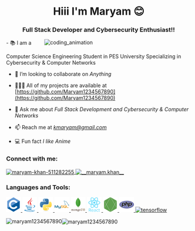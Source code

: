 <h1 align="center">Hiii I'm Maryam 😊</h1>
<h3 align="center">Full Stack Developer and Cybersecurity Enthusiast!!</h3>
<img align="right" alt="coding_animation" width="400" src="https://media.giphy.com/media/6ib6KPmkeAjDTxMxij/giphy.gif" />
- 📚 I am a <p color="blue">Computer Science Engineering Student in PES University Specializing in Cybersecurity & Computer Networks</p>

- 🤩 I’m looking to collaborate on *Anything*

- 👩🏻‍💻 All of my projects are available at [https://github.com/Maryam1234567890](https://github.com/Maryam1234567890)

- 🧐 Ask me about *Full Stack Development and Cybersecurity & Computer Networks*

- 📫 Reach me at *kmaryam@gmail.com*

- 💻 Fun fact *I like Anime*

<h3 align="left">Connect with me:</h3>
<p align="left">
  <a href="https://linkedin.com/in/maryam-khan-511282255" target="_blank">
    <img align="center" src="https://raw.githubusercontent.com/rahuldkjain/github-profile-readme-generator/master/src/images/icons/Social/linked-in-alt.svg" alt="maryam-khan-511282255" height="30" width="40" />
  </a>
  <a href="https://instagram.com/___maryam.khan___" target="_blank">
    <img align="center" src="https://raw.githubusercontent.com/rahuldkjain/github-profile-readme-generator/master/src/images/icons/Social/instagram.svg" alt="__maryam.khan__" height="30" width="40" />
  </a>
</p>

<h3 align="left">Languages and Tools:</h3>
<p align="left">
  <a href="https://www.cprogramming.com/" target="_blank" rel="noreferrer">
    <img src="https://raw.githubusercontent.com/devicons/devicon/master/icons/c/c-original.svg" alt="c" width="40" height="40"/>
  </a>
  <a href="https://www.java.com" target="_blank" rel="noreferrer">
    <img src="https://raw.githubusercontent.com/devicons/devicon/master/icons/java/java-original.svg" alt="java" width="40" height="40"/>
  </a>
  <a href="https://www.python.org" target="_blank" rel="noreferrer">
    <img src="https://raw.githubusercontent.com/devicons/devicon/master/icons/python/python-original.svg" alt="python" width="40" height="40"/>
  </a>
  <a href="https://www.mysql.com/" target="_blank" rel="noreferrer">
    <img src="https://raw.githubusercontent.com/devicons/devicon/master/icons/mysql/mysql-original-wordmark.svg" alt="mysql" width="40" height="40"/>
  </a>
  <a href="https://www.mongodb.com/" target="_blank" rel="noreferrer">
    <img src="https://raw.githubusercontent.com/devicons/devicon/master/icons/mongodb/mongodb-original-wordmark.svg" alt="mongodb" width="40" height="40"/>
  </a>
  <a href="https://reactjs.org/" target="_blank" rel="noreferrer">
    <img src="https://raw.githubusercontent.com/devicons/devicon/master/icons/react/react-original-wordmark.svg" alt="react" width="40" height="40"/>
  </a>
  <a href="https://nodejs.org/" target="_blank" rel="noreferrer">
    <img src="https://raw.githubusercontent.com/devicons/devicon/master/icons/nodejs/nodejs-plain.svg" alt="node" width="40" height="40"/>
  </a>
  <a href="https://www.php.net/" target="_blank" rel="noreferrer">
    <img src="https://raw.githubusercontent.com/devicons/devicon/master/icons/php/php-original.svg" alt="php" width="40" height="40"/>
  </a>
  <a href="https://www.tensorflow.org" target="_blank" rel="noreferrer">
    <img src="https://www.vectorlogo.zone/logos/tensorflow/tensorflow-icon.svg" alt="tensorflow" width="40" height="40"/>
  </a>
 
</p>

<p>
  <img align="left" src="https://github-readme-stats.vercel.app/api/top-langs/?username=maryam1234567890&show_icons=true&locale=en&layout=compact" alt="maryam1234567890" />
</p>

<p>
  <img align="center" src="https://github-readme-stats.vercel.app/api/?username=maryam1234567890&show_icons=true&locale=en" alt="maryam1234567890" />
</p>


